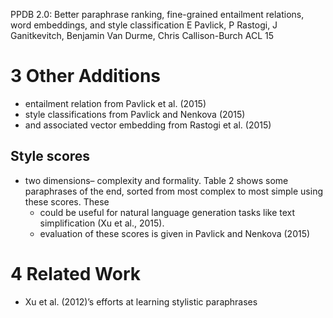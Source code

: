PPDB 2.0: Better paraphrase ranking, fine-grained entailment relations, 
  word embeddings, and style classification 
E Pavlick, P Rastogi, J Ganitkevitch, Benjamin Van Durme, Chris Callison-Burch
ACL 15

# 3 Other Additions

* entailment relation from Pavlick et al. (2015)
* style classifications from Pavlick and Nenkova (2015)
* and associated vector embedding from Rastogi et al. (2015)

## Style scores

* two dimensions– complexity and formality. Table 2 shows some paraphrases of
  the end, sorted from most complex to most simple using these scores. These
  * could be useful for natural language generation tasks like 
    text simplification (Xu et al., 2015). 
  * evaluation of these scores is given in Pavlick and Nenkova (2015)

# 4 Related Work

* Xu et al. (2012)’s efforts at learning stylistic paraphrases
